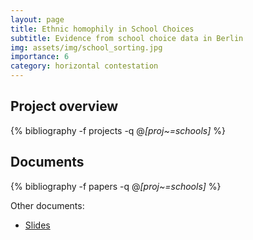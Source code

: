 ```yaml
---
layout: page
title: Ethnic homophily in School Choices
subtitle: Evidence from school choice data in Berlin
img: assets/img/school_sorting.jpg
importance: 6
category: horizontal contestation
---
```


## Project overview

<div class="publications">

  {% bibliography -f projects -q @*[proj~=schools]* %}

</div>

## Documents

<div class="publications">

  {% bibliography -f papers -q @*[proj~=schools]* %}

</div>



Other documents: 
* [Slides](https://macartan.github.io/slides/2025_sorting.html#/title-slide) 
